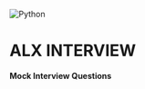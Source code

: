 ![Python](https://img.shields.io/badge/python-3670A0?style=for-the-badge&logo=python&logoColor=ffdd54)

# ALX INTERVIEW

**Mock Interview Questions**